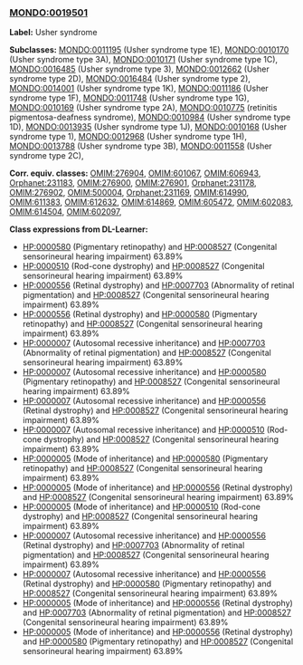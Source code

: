 
### [MONDO:0019501](http://purl.obolibrary.org/obo/MONDO_0019501)
**Label:** Usher syndrome

**Subclasses:** [MONDO:0011195](http://purl.obolibrary.org/obo/MONDO_0011195) (Usher syndrome type 1E), [MONDO:0010170](http://purl.obolibrary.org/obo/MONDO_0010170) (Usher syndrome type 3A), [MONDO:0010171](http://purl.obolibrary.org/obo/MONDO_0010171) (Usher syndrome type 1C), [MONDO:0016485](http://purl.obolibrary.org/obo/MONDO_0016485) (Usher syndrome type 3), [MONDO:0012662](http://purl.obolibrary.org/obo/MONDO_0012662) (Usher syndrome type 2D), [MONDO:0016484](http://purl.obolibrary.org/obo/MONDO_0016484) (Usher syndrome type 2), [MONDO:0014001](http://purl.obolibrary.org/obo/MONDO_0014001) (Usher syndrome type 1K), [MONDO:0011186](http://purl.obolibrary.org/obo/MONDO_0011186) (Usher syndrome type 1F), [MONDO:0011748](http://purl.obolibrary.org/obo/MONDO_0011748) (Usher syndrome type 1G), [MONDO:0010169](http://purl.obolibrary.org/obo/MONDO_0010169) (Usher syndrome type 2A), [MONDO:0010775](http://purl.obolibrary.org/obo/MONDO_0010775) (retinitis pigmentosa-deafness syndrome), [MONDO:0010984](http://purl.obolibrary.org/obo/MONDO_0010984) (Usher syndrome type 1D), [MONDO:0013935](http://purl.obolibrary.org/obo/MONDO_0013935) (Usher syndrome type 1J), [MONDO:0010168](http://purl.obolibrary.org/obo/MONDO_0010168) (Usher syndrome type 1), [MONDO:0012968](http://purl.obolibrary.org/obo/MONDO_0012968) (Usher syndrome type 1H), [MONDO:0013788](http://purl.obolibrary.org/obo/MONDO_0013788) (Usher syndrome type 3B), [MONDO:0011558](http://purl.obolibrary.org/obo/MONDO_0011558) (Usher syndrome type 2C), 

**Corr. equiv. classes:** [OMIM:276904](http://purl.obolibrary.org/obo/OMIM_276904), [OMIM:601067](http://purl.obolibrary.org/obo/OMIM_601067), [OMIM:606943](http://purl.obolibrary.org/obo/OMIM_606943), [Orphanet:231183](http://www.orpha.net/ORDO/Orphanet_231183), [OMIM:276900](http://purl.obolibrary.org/obo/OMIM_276900), [OMIM:276901](http://purl.obolibrary.org/obo/OMIM_276901), [Orphanet:231178](http://www.orpha.net/ORDO/Orphanet_231178), [OMIM:276902](http://purl.obolibrary.org/obo/OMIM_276902), [OMIM:500004](http://purl.obolibrary.org/obo/OMIM_500004), [Orphanet:231169](http://www.orpha.net/ORDO/Orphanet_231169), [OMIM:614990](http://purl.obolibrary.org/obo/OMIM_614990), [OMIM:611383](http://purl.obolibrary.org/obo/OMIM_611383), [OMIM:612632](http://purl.obolibrary.org/obo/OMIM_612632), [OMIM:614869](http://purl.obolibrary.org/obo/OMIM_614869), [OMIM:605472](http://purl.obolibrary.org/obo/OMIM_605472), [OMIM:602083](http://purl.obolibrary.org/obo/OMIM_602083), [OMIM:614504](http://purl.obolibrary.org/obo/OMIM_614504), [OMIM:602097](http://purl.obolibrary.org/obo/OMIM_602097), 

**Class expressions from DL-Learner:**

- [HP:0000580](http://purl.obolibrary.org/obo/HP_0000580) (Pigmentary retinopathy) and [HP:0008527](http://purl.obolibrary.org/obo/HP_0008527) (Congenital sensorineural hearing impairment) 63.89%
- [HP:0000510](http://purl.obolibrary.org/obo/HP_0000510) (Rod-cone dystrophy) and [HP:0008527](http://purl.obolibrary.org/obo/HP_0008527) (Congenital sensorineural hearing impairment) 63.89%
- [HP:0000556](http://purl.obolibrary.org/obo/HP_0000556) (Retinal dystrophy) and [HP:0007703](http://purl.obolibrary.org/obo/HP_0007703) (Abnormality of retinal pigmentation) and [HP:0008527](http://purl.obolibrary.org/obo/HP_0008527) (Congenital sensorineural hearing impairment) 63.89%
- [HP:0000556](http://purl.obolibrary.org/obo/HP_0000556) (Retinal dystrophy) and [HP:0000580](http://purl.obolibrary.org/obo/HP_0000580) (Pigmentary retinopathy) and [HP:0008527](http://purl.obolibrary.org/obo/HP_0008527) (Congenital sensorineural hearing impairment) 63.89%
- [HP:0000007](http://purl.obolibrary.org/obo/HP_0000007) (Autosomal recessive inheritance) and [HP:0007703](http://purl.obolibrary.org/obo/HP_0007703) (Abnormality of retinal pigmentation) and [HP:0008527](http://purl.obolibrary.org/obo/HP_0008527) (Congenital sensorineural hearing impairment) 63.89%
- [HP:0000007](http://purl.obolibrary.org/obo/HP_0000007) (Autosomal recessive inheritance) and [HP:0000580](http://purl.obolibrary.org/obo/HP_0000580) (Pigmentary retinopathy) and [HP:0008527](http://purl.obolibrary.org/obo/HP_0008527) (Congenital sensorineural hearing impairment) 63.89%
- [HP:0000007](http://purl.obolibrary.org/obo/HP_0000007) (Autosomal recessive inheritance) and [HP:0000556](http://purl.obolibrary.org/obo/HP_0000556) (Retinal dystrophy) and [HP:0008527](http://purl.obolibrary.org/obo/HP_0008527) (Congenital sensorineural hearing impairment) 63.89%
- [HP:0000007](http://purl.obolibrary.org/obo/HP_0000007) (Autosomal recessive inheritance) and [HP:0000510](http://purl.obolibrary.org/obo/HP_0000510) (Rod-cone dystrophy) and [HP:0008527](http://purl.obolibrary.org/obo/HP_0008527) (Congenital sensorineural hearing impairment) 63.89%
- [HP:0000005](http://purl.obolibrary.org/obo/HP_0000005) (Mode of inheritance) and [HP:0000580](http://purl.obolibrary.org/obo/HP_0000580) (Pigmentary retinopathy) and [HP:0008527](http://purl.obolibrary.org/obo/HP_0008527) (Congenital sensorineural hearing impairment) 63.89%
- [HP:0000005](http://purl.obolibrary.org/obo/HP_0000005) (Mode of inheritance) and [HP:0000556](http://purl.obolibrary.org/obo/HP_0000556) (Retinal dystrophy) and [HP:0008527](http://purl.obolibrary.org/obo/HP_0008527) (Congenital sensorineural hearing impairment) 63.89%
- [HP:0000005](http://purl.obolibrary.org/obo/HP_0000005) (Mode of inheritance) and [HP:0000510](http://purl.obolibrary.org/obo/HP_0000510) (Rod-cone dystrophy) and [HP:0008527](http://purl.obolibrary.org/obo/HP_0008527) (Congenital sensorineural hearing impairment) 63.89%
- [HP:0000007](http://purl.obolibrary.org/obo/HP_0000007) (Autosomal recessive inheritance) and [HP:0000556](http://purl.obolibrary.org/obo/HP_0000556) (Retinal dystrophy) and [HP:0007703](http://purl.obolibrary.org/obo/HP_0007703) (Abnormality of retinal pigmentation) and [HP:0008527](http://purl.obolibrary.org/obo/HP_0008527) (Congenital sensorineural hearing impairment) 63.89%
- [HP:0000007](http://purl.obolibrary.org/obo/HP_0000007) (Autosomal recessive inheritance) and [HP:0000556](http://purl.obolibrary.org/obo/HP_0000556) (Retinal dystrophy) and [HP:0000580](http://purl.obolibrary.org/obo/HP_0000580) (Pigmentary retinopathy) and [HP:0008527](http://purl.obolibrary.org/obo/HP_0008527) (Congenital sensorineural hearing impairment) 63.89%
- [HP:0000005](http://purl.obolibrary.org/obo/HP_0000005) (Mode of inheritance) and [HP:0000556](http://purl.obolibrary.org/obo/HP_0000556) (Retinal dystrophy) and [HP:0007703](http://purl.obolibrary.org/obo/HP_0007703) (Abnormality of retinal pigmentation) and [HP:0008527](http://purl.obolibrary.org/obo/HP_0008527) (Congenital sensorineural hearing impairment) 63.89%
- [HP:0000005](http://purl.obolibrary.org/obo/HP_0000005) (Mode of inheritance) and [HP:0000556](http://purl.obolibrary.org/obo/HP_0000556) (Retinal dystrophy) and [HP:0000580](http://purl.obolibrary.org/obo/HP_0000580) (Pigmentary retinopathy) and [HP:0008527](http://purl.obolibrary.org/obo/HP_0008527) (Congenital sensorineural hearing impairment) 63.89%


